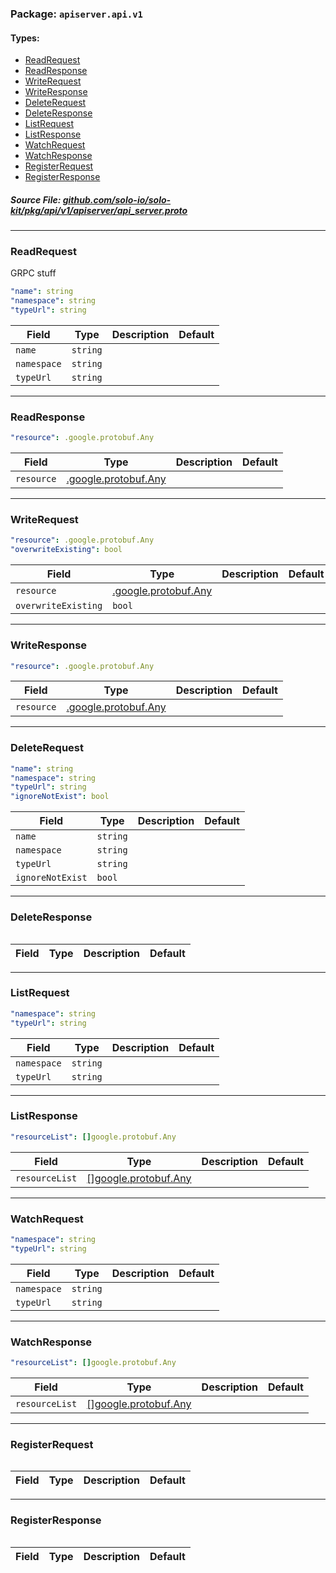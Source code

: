 <!-- Code generated by solo-kit. DO NOT EDIT. -->

### Package: `apiserver.api.v1` 
#### Types:


- [ReadRequest](#ReadRequest)
- [ReadResponse](#ReadResponse)
- [WriteRequest](#WriteRequest)
- [WriteResponse](#WriteResponse)
- [DeleteRequest](#DeleteRequest)
- [DeleteResponse](#DeleteResponse)
- [ListRequest](#ListRequest)
- [ListResponse](#ListResponse)
- [WatchRequest](#WatchRequest)
- [WatchResponse](#WatchResponse)
- [RegisterRequest](#RegisterRequest)
- [RegisterResponse](#RegisterResponse)
  



##### Source File: [github.com/solo-io/solo-kit/pkg/api/v1/apiserver/api_server.proto](https://github.com/solo-io/solo-kit/blob/master/pkg/api/v1/apiserver/api_server.proto)





---
### <a name=ReadRequest>ReadRequest</a>

 
GRPC stuff

```yaml
"name": string
"namespace": string
"typeUrl": string

```

| Field | Type | Description | Default |
| ----- | ---- | ----------- |----------- | 
| `name` | `string` |  |  |
| `namespace` | `string` |  |  |
| `typeUrl` | `string` |  |  |




---
### <a name=ReadResponse>ReadResponse</a>



```yaml
"resource": .google.protobuf.Any

```

| Field | Type | Description | Default |
| ----- | ---- | ----------- |----------- | 
| `resource` | [.google.protobuf.Any](https://developers.google.com/protocol-buffers/docs/reference/csharp/class/google/protobuf/well-known-types/any) |  |  |




---
### <a name=WriteRequest>WriteRequest</a>



```yaml
"resource": .google.protobuf.Any
"overwriteExisting": bool

```

| Field | Type | Description | Default |
| ----- | ---- | ----------- |----------- | 
| `resource` | [.google.protobuf.Any](https://developers.google.com/protocol-buffers/docs/reference/csharp/class/google/protobuf/well-known-types/any) |  |  |
| `overwriteExisting` | `bool` |  |  |




---
### <a name=WriteResponse>WriteResponse</a>



```yaml
"resource": .google.protobuf.Any

```

| Field | Type | Description | Default |
| ----- | ---- | ----------- |----------- | 
| `resource` | [.google.protobuf.Any](https://developers.google.com/protocol-buffers/docs/reference/csharp/class/google/protobuf/well-known-types/any) |  |  |




---
### <a name=DeleteRequest>DeleteRequest</a>



```yaml
"name": string
"namespace": string
"typeUrl": string
"ignoreNotExist": bool

```

| Field | Type | Description | Default |
| ----- | ---- | ----------- |----------- | 
| `name` | `string` |  |  |
| `namespace` | `string` |  |  |
| `typeUrl` | `string` |  |  |
| `ignoreNotExist` | `bool` |  |  |




---
### <a name=DeleteResponse>DeleteResponse</a>



```yaml

```

| Field | Type | Description | Default |
| ----- | ---- | ----------- |----------- | 




---
### <a name=ListRequest>ListRequest</a>



```yaml
"namespace": string
"typeUrl": string

```

| Field | Type | Description | Default |
| ----- | ---- | ----------- |----------- | 
| `namespace` | `string` |  |  |
| `typeUrl` | `string` |  |  |




---
### <a name=ListResponse>ListResponse</a>



```yaml
"resourceList": []google.protobuf.Any

```

| Field | Type | Description | Default |
| ----- | ---- | ----------- |----------- | 
| `resourceList` | [[]google.protobuf.Any](../../../../../../../google/protobuf/any.proto.sk.md#Any) |  |  |




---
### <a name=WatchRequest>WatchRequest</a>



```yaml
"namespace": string
"typeUrl": string

```

| Field | Type | Description | Default |
| ----- | ---- | ----------- |----------- | 
| `namespace` | `string` |  |  |
| `typeUrl` | `string` |  |  |




---
### <a name=WatchResponse>WatchResponse</a>



```yaml
"resourceList": []google.protobuf.Any

```

| Field | Type | Description | Default |
| ----- | ---- | ----------- |----------- | 
| `resourceList` | [[]google.protobuf.Any](../../../../../../../google/protobuf/any.proto.sk.md#Any) |  |  |




---
### <a name=RegisterRequest>RegisterRequest</a>



```yaml

```

| Field | Type | Description | Default |
| ----- | ---- | ----------- |----------- | 




---
### <a name=RegisterResponse>RegisterResponse</a>



```yaml

```

| Field | Type | Description | Default |
| ----- | ---- | ----------- |----------- | 





<!-- Start of HubSpot Embed Code -->
<script type="text/javascript" id="hs-script-loader" async defer src="//js.hs-scripts.com/5130874.js"></script>
<!-- End of HubSpot Embed Code -->
